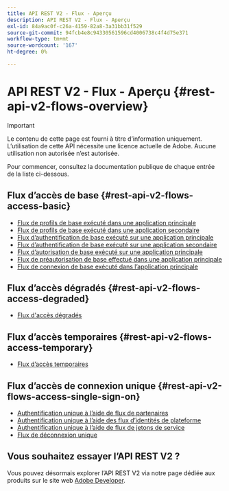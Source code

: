 ```yaml
---
title: API REST V2 - Flux - Aperçu
description: API REST V2 - Flux - Aperçu
exl-id: 84a9ac0f-c26a-4159-82a8-3a31bb31f529
source-git-commit: 94fcb4e8c94330561596cd4006738c4f4d75e371
workflow-type: tm+mt
source-wordcount: '167'
ht-degree: 0%

---
```


# API REST V2 - Flux - Aperçu {#rest-api-v2-flows-overview}

>[!IMPORTANT]
>
> Le contenu de cette page est fourni à titre d’information uniquement. L’utilisation de cette API nécessite une licence actuelle de Adobe. Aucune utilisation non autorisée n’est autorisée.

Pour commencer, consultez la documentation publique de chaque entrée de la liste ci-dessous.

## Flux d’accès de base {#rest-api-v2-flows-access-basic}

* [Flux de profils de base exécuté dans une application principale](./basic-access-flows/rest-api-v2-basic-profiles-primary-application-flow.md)
* [Flux de profils de base exécuté dans une application secondaire](./basic-access-flows/rest-api-v2-basic-profiles-secondary-application-flow.md)
* [Flux d’authentification de base exécuté sur une application principale](./basic-access-flows/rest-api-v2-basic-authentication-primary-application-flow.md)
* [Flux d’authentification de base exécuté sur une application secondaire](./basic-access-flows/rest-api-v2-basic-authentication-secondary-application-flow.md)
* [Flux d’autorisation de base exécuté sur une application principale](./basic-access-flows/rest-api-v2-basic-authorization-primary-application-flow.md)
* [Flux de préautorisation de base effectué dans une application principale](./basic-access-flows/rest-api-v2-basic-preauthorization-primary-application-flow.md)
* [Flux de connexion de base exécuté dans l’application principale](./basic-access-flows/rest-api-v2-basic-logout-primary-application-flow.md)

## Flux d’accès dégradés {#rest-api-v2-flows-access-degraded}

* [Flux d&#39;accès dégradés](./degraded-access-flows/rest-api-v2-access-degraded-flows.md)

## Flux d’accès temporaires {#rest-api-v2-flows-access-temporary}

* [Flux d’accès temporaires](./temporary-access-flows/rest-api-v2-access-temporary-flows.md)

## Flux d’accès de connexion unique {#rest-api-v2-flows-access-single-sign-on}

* [Authentification unique à l’aide de flux de partenaires](./single-sign-on-access-flows/rest-api-v2-single-sign-on-partner-flows.md)
* [Authentification unique à l’aide des flux d’identités de plateforme](./single-sign-on-access-flows/rest-api-v2-single-sign-on-platform-identity-flows.md)
* [Authentification unique à l’aide de flux de jetons de service](./single-sign-on-access-flows/rest-api-v2-single-sign-on-service-token-flows.md)
* [Flux de déconnexion unique](./single-sign-on-access-flows/rest-api-v2-single-sign-on-logout-flow.md)

## Vous souhaitez essayer l’API REST V2 ?

Vous pouvez désormais explorer l’API REST V2 via notre page dédiée aux produits sur le site web [Adobe Developer](https://developer.adobe.com/adobe-pass/).

